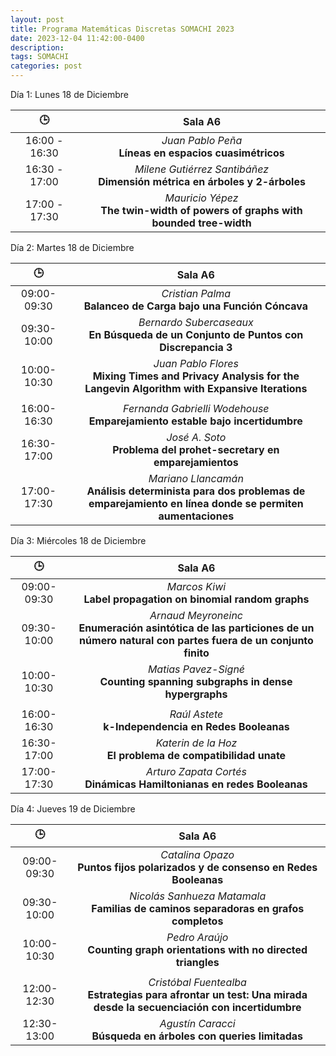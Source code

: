 ```yaml
---
layout: post
title: Programa Matemáticas Discretas SOMACHI 2023
date: 2023-12-04 11:42:00-0400
description: 
tags: SOMACHI
categories: post
---
```


Día 1:  Lunes 18 de Diciembre

| 🕒 | Sala A6 |
|:-:|:-:|
| 16:00 - 16:30 | *Juan Pablo Peña* <br> **Líneas en espacios cuasimétricos** |
| 16:30 - 17:00 | *Milene Gutiérrez Santibáñez* <br> **Dimensión métrica en árboles y 2-árboles** |
| 17:00 - 17:30 | *Mauricio Yépez* <br> **The twin-width of powers of graphs with bounded tree-width** |

Día 2:  Martes 18 de Diciembre

| 🕒 |  Sala A6 |
|:-:|:-:|
| 09:00-09:30  | *Cristian Palma* <br> **Balanceo de Carga bajo una Función Cóncava** |
| 09:30-10:00  | *Bernardo Subercaseaux* <br> **En Búsqueda de un Conjunto de Puntos con Discrepancia 3** |
| 10:00-10:30  | *Juan Pablo Flores* <br> **Mixing Times and Privacy Analysis for the Langevin Algorithm with Expansive Iterations** |
| | |
| 16:00-16:30  | *Fernanda Gabrielli Wodehouse* <br> **Emparejamiento estable bajo incertidumbre** |
| 16:30-17:00  | *José A. Soto* <br> **Problema del prohet-secretary en emparejamientos** |
| 17:00-17:30  | *Mariano Llancamán* <br> **Análisis determinista para dos problemas de emparejamiento en línea donde se permiten aumentaciones** |

Día 3:  Miércoles 18 de Diciembre

| 🕒 | Sala A6 |
|:-:|:-:|
| 09:00-09:30  | *Marcos Kiwi* <br> **Label propagation on binomial random graphs** |
| 09:30-10:00  | *Arnaud Meyroneinc* <br> **Enumeración asintótica de las particiones de un número natural con partes fuera de un conjunto finito** |
| 10:00-10:30  | *Matias Pavez-Signé* <br> **Counting spanning subgraphs in dense hypergraphs** |
| | |
| 16:00-16:30  | *Raúl Astete* <br> **k-Independencia en Redes Booleanas** |
| 16:30-17:00  | *Katerin de la Hoz* <br> **El problema de compatibilidad unate** |
| 17:00-17:30  | *Arturo Zapata Cortés* <br> **Dinámicas Hamiltonianas en redes Booleanas** |

Día 4: Jueves 19 de Diciembre

| 🕒 | Sala A6 |
|:-:|:-:|
| 09:00-09:30  | *Catalina Opazo* <br> **Puntos fijos polarizados y de consenso en Redes Booleanas** |
| 09:30-10:00  | *Nicolás Sanhueza Matamala* <br> **Familias de caminos separadoras en grafos completos** |
| 10:00-10:30  | *Pedro Araújo* <br> **Counting graph orientations with no directed triangles** |
| | |
| 12:00-12:30  | *Cristóbal Fuentealba* <br> **Estrategias para afrontar un test: Una mirada desde la secuenciación con incertidumbre** |
| 12:30-13:00  | *Agustín Caracci* <br> **Búsqueda en árboles con queries limitadas** |
